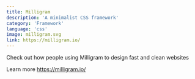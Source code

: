 ```yaml
---
title: Milligram
description: 'A minimalist CSS framework'
category: 'Framework'
language: 'css'
image: milligram.svg
link: https://milligram.io/
---
```


Check out how people using Milligram to design fast and clean websites

Learn more https://milligram.io/